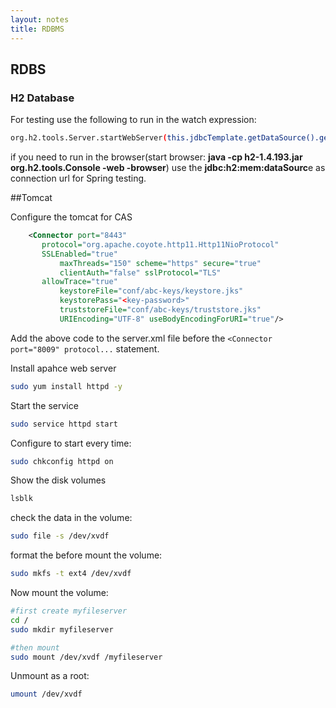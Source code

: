 ```yaml
---
layout: notes 
title: RDBMS
---
```



## RDBS

### H2 Database

For testing use the following to run in the watch expression:

```bash
org.h2.tools.Server.startWebServer(this.jdbcTemplate.getDataSource().getConnection())
```

if you need to run in the browser(start browser: **java -cp h2-1.4.193.jar org.h2.tools.Console -web -browser**) use the **jdbc:h2:mem:dataSourc**e as connection url for Spring testing.

##Tomcat

Configure the tomcat for CAS

```xml
    <Connector port="8443" 
	   protocol="org.apache.coyote.http11.Http11NioProtocol" 
	   SSLEnabled="true"
           maxThreads="150" scheme="https" secure="true"
           clientAuth="false" sslProtocol="TLS"
	   allowTrace="true" 
    	   keystoreFile="conf/abc-keys/keystore.jks" 
    	   keystorePass="<key-password>" 
    	   truststoreFile="conf/abc-keys/truststore.jks"
    	   URIEncoding="UTF-8" useBodyEncodingForURI="true"/>
```

Add the above code to the server.xml file before the `<Connector port="8009" protocol...` statement.

Install apahce web server

```bash
sudo yum install httpd -y
```

Start the service

```bash
sudo service httpd start
```

Configure to start every time:

```bash
sudo chkconfig httpd on
```

Show the disk volumes

```bash
lsblk
```

check the data in the volume:

```bash
sudo file -s /dev/xvdf
```

format the before mount the volume:

```bash
sudo mkfs -t ext4 /dev/xvdf
```

Now mount the volume:

```bash
#first create myfileserver
cd /
sudo mkdir myfileserver

#then mount
sudo mount /dev/xvdf /myfileserver
```

Unmount as a root:

```bash
umount /dev/xvdf
```